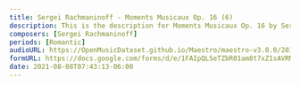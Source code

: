 ```yaml
---
title: Sergei Rachmaninoff - Moments Musicaux Op. 16 (6)
description: This is the description for Moments Musicaux Op. 16 by Sergei Rachmaninoff
composers: [Sergei Rachmaninoff]
periods: [Romantic]
audioURL: https://OpenMusicDataset.github.io/Maestro/maestro-v3.0.0/2011/MIDI-Unprocessed_17_R3_2011_MID--AUDIO_R3-D6_08_Track08_wav.midi
formURL: https://docs.google.com/forms/d/e/1FAIpQLSeTZbR01am8t7xZ1sAVRMxmAtc8m8Kq1gMyku8tzPyq7l_L8g/viewform
date: 2021-08-08T07:43:13-06:00
---
```

